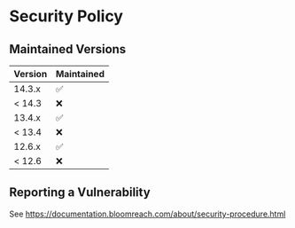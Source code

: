 # Security Policy

## Maintained Versions

| Version | Maintained         |
| ------- | ------------------ |
| 14.3.x  | :white_check_mark: |
| < 14.3  | :x:                |
| 13.4.x  | :white_check_mark: |
| < 13.4  | :x:                |
| 12.6.x  | :white_check_mark: |
| < 12.6  | :x:                |

## Reporting a Vulnerability

See https://documentation.bloomreach.com/about/security-procedure.html
